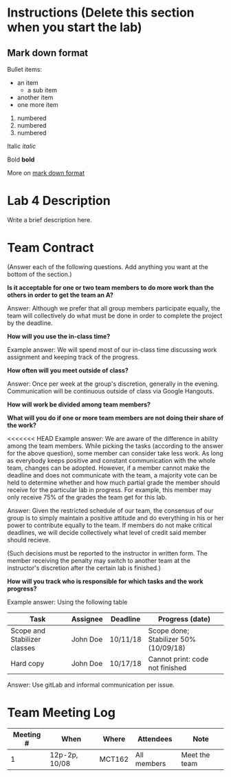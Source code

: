 # Instructions (Delete this section when you start the lab)

## Mark down format

Bullet items:

* an item
  * a sub item
* another item
* one more item

1. numbered
1. numbered
1. numbered

Italic _italic_

Bold __bold__

More on [mark down format](https://github.com/adam-p/markdown-here/wiki/Markdown-Cheatsheet)

# Lab 4 Description

Write a brief description here.

# Team Contract

(Answer each of the following questions. Add anything you want at the bottom of
the section.)

**Is it acceptable for one or two team members to do more work than the others
in order to get the team an A?**

Answer: Although we prefer that all group members participate equally, the team will
collectively do what must be done in order to complete the project by the deadline.

**How will you use the in-class time?**

Example answer: We will spend most of our in-class time discussing work
assignment and keeping track of the progress.

**How often will you meet outside of class?**

Answer: Once per week at the group's discretion, generally in the evening. Communication
will be continuous outside of class via Google Hangouts.

**How will work be divided among team members?**

**What will you do if one or more team members are not doing their share of the work?**

<<<<<<< HEAD
Example answer: We are aware of the difference in ability among the team
members. While picking the tasks (according to the answer for the above
question), some member can consider take less work. As long as everybody keeps
positive and constant communication with the whole team, changes can be
adopted. However, if a member cannot make the deadline and does not communicate
with the team, a majority vote can be held to determine whether and how much
partial grade the member should receive for the particular lab in progress. For
example, this member may only receive 75% of the grades the team get for this
lab.

Answer: Given the restricted schedule of our team, the consensus of our group 
is to simply maintain a positive attitude and do everything in his or her power 
to contribute equally to the team. If members do not make critical deadlines, 
we will decide collectively what level of credit said member should recieve.

(Such decisions must be reported to the instructor in written form. The member
receiving the penalty may switch to another team at the instructor's discretion
after the certain lab is finished.)


**How will you track who is responsible for which tasks and the work progress?**

Example answer: Using the following table

| Task | Assignee | Deadline | Progress (date) |
|---|---|---|---|
| Scope and Stabilizer classes | John Doe | 10/11/18 | Scope done; Stabilizer 50% (10/09/18) |
| Hard copy | John Doe | 10/17/18 | Cannot print: code not finished |

Answer: Use gitLab and informal communication per issue.

# Team Meeting Log

| Meeting # | When | Where | Attendees | Note |
|---|---|---|---|---|
| 1 | 12p-2p, 10/08 | MCT162 | All members | Meet the team |

